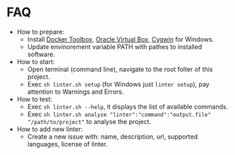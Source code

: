 # FAQ
  - How to prepare:
    - Install [Docker Toolbox], [Oracle Virtual Box], [Cygwin] for Windows.
    - Update envinorement variable PATH with pathes to installed software.
  - How to start:
    -  Open terminal (command line), navigate to the root folter of this project.
    -  Exec `sh linter.sh setup` (for Windows just `linter setup`), pay attention to Warnings and Errors.
  - How to test:
    - Exec `sh linter.sh --help`, it displays the list of available commands.
    - Exec `sh linter.sh analyze "linter":"command":"output.file" "/path/to/project"` to analyse the project.
  - How to add new linter:
    - Create a new issue with: name, description, url, supported languages, license of linter.

   [Docker Toolbox]: <https://www.docker.com/products/docker-toolbox>
   [Oracle Virtual Box]: <https://www.virtualbox.org>
   [Cygwin]: <https://www.cygwin.com>